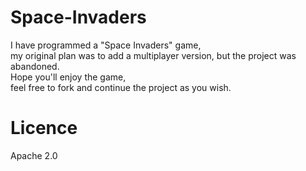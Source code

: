 # Space-Invaders

I have programmed a "Space Invaders" game,<br/>
my original plan was to add a multiplayer version, but the project was abandoned.<br/>
Hope you'll enjoy the game, <br/>
feel free to fork and continue the project as you wish.

# Licence
Apache 2.0
